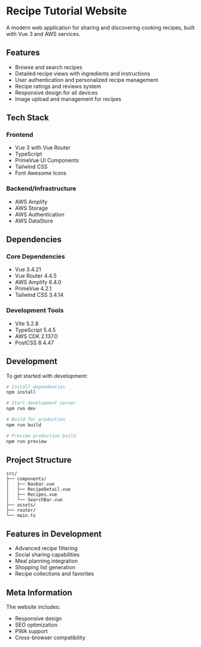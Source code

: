 # Recipe Tutorial Website

A modern web application for sharing and discovering cooking recipes, built with Vue 3 and AWS services.

## Features

- Browse and search recipes
- Detailed recipe views with ingredients and instructions
- User authentication and personalized recipe management
- Recipe ratings and reviews system
- Responsive design for all devices
- Image upload and management for recipes

## Tech Stack

### Frontend
- Vue 3 with Vue Router
- TypeScript
- PrimeVue UI Components
- Tailwind CSS
- Font Awesome Icons

### Backend/Infrastructure
- AWS Amplify
- AWS Storage
- AWS Authentication
- AWS DataStore

## Dependencies

### Core Dependencies
- Vue 3.4.21
- Vue Router 4.4.5
- AWS Amplify 6.4.0
- PrimeVue 4.2.1
- Tailwind CSS 3.4.14

### Development Tools
- Vite 5.2.8
- TypeScript 5.4.5
- AWS CDK 2.137.0
- PostCSS 8.4.47

## Development

To get started with development:

```bash
# Install dependencies
npm install

# Start development server
npm run dev

# Build for production
npm run build

# Preview production build
npm run preview
```

## Project Structure

```
src/
├── components/
│   ├── Navbar.vue
│   ├── RecipeDetail.vue
│   ├── Recipes.vue
│   └── SearchBar.vue
├── assets/
├── router/
└── main.ts
```

## Features in Development

- Advanced recipe filtering
- Social sharing capabilities
- Meal planning integration
- Shopping list generation
- Recipe collections and favorites

## Meta Information

The website includes:
- Responsive design
- SEO optimization
- PWA support
- Cross-browser compatibility